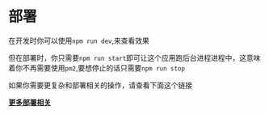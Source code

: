 # 部署

在开发时你可以使用`npm run dev`,来查看效果

但在部署时，你只需要`npm run start`即可让这个应用跑后台进程进程中，这意味着你不再需要使用`pm2`,要想停止的话只需要`npm run stop`

如果你需要更复杂和部署相关的操作，请查看下面这个链接

**[更多部署相关](https://eggjs.org/zh-cn/core/deployment.html)**
